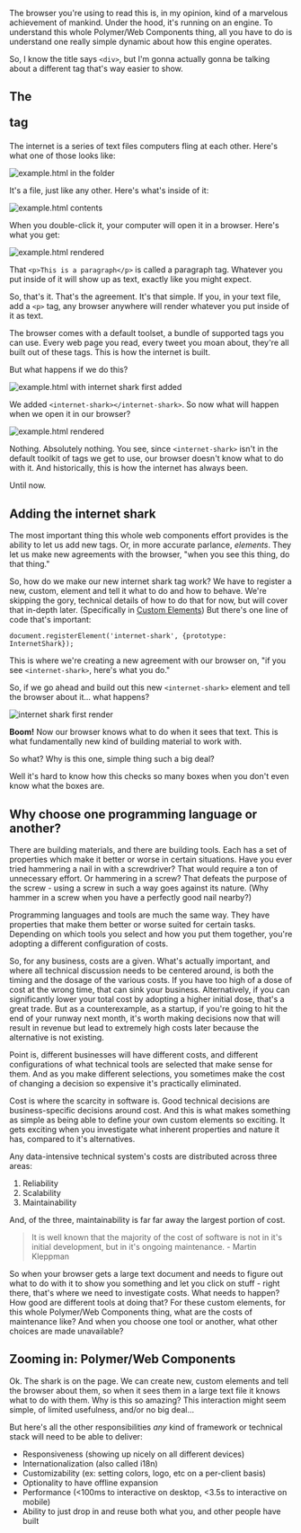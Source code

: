 The browser you're using to read this is, in my opinion, kind of a marvelous achievement of mankind. Under the hood, it's running on an engine. To understand this whole Polymer/Web Components thing, all you have to do is understand one really simple dynamic about how this engine operates.

So, I know the title says `<div>`, but I'm gonna actually gonna be talking about a different tag that's way easier to show.

## The <p> tag

The internet is a series of text files computers fling at each other. Here's what one of those looks like:

![example.html in the folder](images/chapters/1/00.png)

It's a file, just like any other. Here's what's inside of it:

![example.html contents](images/chapters/1/01.png)

When you double-click it, your computer will open it in a browser. Here's what you get:

![example.html rendered](images/chapters/1/02.png)

That `<p>This is a paragraph</p>` is called a paragraph tag. Whatever you put inside of it will show up as text, exactly like you might expect.

So, that's it. That's the agreement. It's that simple. If you, in your text file, add a `<p>` tag, any browser anywhere will render whatever you put inside of it as text.

The browser comes with a default toolset, a bundle of supported tags you can use. Every web page you read, every tweet you moan about, they're all built out of these tags. This is how the internet is built.

But what happens if we do this?

![example.html with internet shark first added](images/chapters/1/03.png)

We added `<internet-shark></internet-shark>`. So now what will happen when we open it in our browser?

![example.html rendered](images/chapters/1/02.png)

Nothing. Absolutely nothing. You see, since `<internet-shark>` isn't in the default toolkit of tags we get to use, our browser doesn't know what to do with it. And historically, this is how the internet has always been.

Until now.

## Adding the internet shark

The most important thing this whole web components effort provides is the ability to let us add new tags. Or, in more accurate parlance, *elements*. They let us make new agreements with the browser, "when you see this thing, do that thing."

So, how do we make our new internet shark tag work? We have to register a new, custom, element and tell it what to do and how to behave. We're skipping the gory, technical details of how to do that for now, but will cover that in-depth later. (Specifically in [Custom Elements](/chapter/3)) But there's one line of code that's important:

```
document.registerElement('internet-shark', {prototype: InternetShark});
```

This is where we're creating a new agreement with our browser on, "if you see `<internet-shark>`, here's what you do."

So, if we go ahead and build out this new `<internet-shark>` element and tell the browser about it... what happens?

![internet shark first render](images/chapters/1/04.png)

**Boom!** Now our browser knows what to do when it sees that text. This is what fundamentally new kind of building material to work with.

So what? Why is this one, simple thing such a big deal?

Well it's hard to know how this checks so many boxes when you don't even know what the boxes are.

## Why choose one programming language or another?

There are building materials, and there are building tools. Each has a set of properties which make it better or worse in certain situations. Have you ever tried hammering a nail in with a screwdriver? That would require a ton of unnecessary effort. Or hammering in a screw? That defeats the purpose of the screw - using a screw in such a way goes against its nature. (Why hammer in a screw when you have a perfectly good nail nearby?)

Programming languages and tools are much the same way. They have properties that make them better or worse suited for certain tasks. Depending on which tools you select and how you put them together, you're adopting a different configuration of costs.

So, for any business, costs are a given. What's actually important, and where all technical discussion needs to be centered around, is both the timing and the dosage of the various costs. If you have too high of a dose of cost at the wrong time, that can sink your business. Alternatively, if you can significantly lower your total cost by adopting a higher initial dose, that's a great trade. But as a counterexample, as a startup, if you're going to hit the end of your runway next month, it's worth making decisions now that will result in revenue but lead to extremely high costs later because the alternative is not existing.

Point is, different businesses will have different costs, and different configurations of what technical tools are selected that make sense for them. And as you make different selections, you sometimes make the cost of changing a decision so expensive it's practically eliminated.

Cost is where the scarcity in software is. Good technical decisions are business-specific decisions around cost. And this is what makes something as simple as being able to define your own custom elements so exciting. It gets exciting when you investigate what inherent properties and nature it has, compared to it's alternatives.

Any data-intensive technical system's costs are distributed across three areas:

1. Reliability
2. Scalability
3. Maintainability

And, of the three, maintainability is far far away the largest portion of cost.

> It is well known that the majority of the cost of software is not in it's initial development, but in it's ongoing maintenance. - Martin Kleppman

So when your browser gets a large text document and needs to figure out what to do with it to show you something and let you click on stuff - right there, that's where we need to investigate costs. What needs to happen? How good are different tools at doing that? For these custom elements, for this whole Polymer/Web Components thing, what are the costs of maintenance like? And when you choose one tool or another, what other choices are made unavailable?

## Zooming in: Polymer/Web Components

Ok. The shark is on the page. We can create new, custom elements and tell the browser about them, so when it sees them in a large text file it knows what to do with them. Why is this so amazing? This interaction might seem simple, of limited usefulness, and/or no big deal...

But here's all the other responsibilities *any* kind of framework or technical stack will need to be able to deliver:

- Responsiveness (showing up nicely on all different devices)
- Internationalization (also called i18n)
- Customizability (ex: setting colors, logo, etc on a per-client basis)
- Optionality to have offline expansion
- Performance (<100ms to interactive on desktop, <3.5s to interactive on mobile)
- Ability to just drop in and reuse both what you, and other people have built
